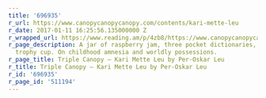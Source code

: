 ```yaml
---
title: '696935'
r_url: https://www.canopycanopycanopy.com/contents/kari-mette-leu
r_date: 2017-01-11 16:25:56.135000000 Z
r_wrapped_url: https://www.reading.am/p/4zb8/https://www.canopycanopycanopy.com/contents/kari-mette-leu
r_page_description: A jar of raspberry jam, three pocket dictionaries, a silver-plated
  trophy cup. On childhood amnesia and worldly possessions.
r_page_title: Triple Canopy – Kari Mette Leu by Per-Oskar Leu
r_title: Triple Canopy – Kari Mette Leu by Per-Oskar Leu
r_id: '696935'
r_page_id: '511194'
---
```



